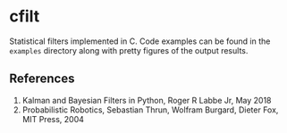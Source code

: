 # cfilt
Statistical filters implemented in C. Code examples can be found in the `examples` directory along with pretty figures of the output results.

## References
1. Kalman and Bayesian Filters in Python, Roger R Labbe Jr, May 2018
2. Probabilistic Robotics, Sebastian Thrun, Wolfram Burgard, Dieter Fox, MIT Press, 2004
